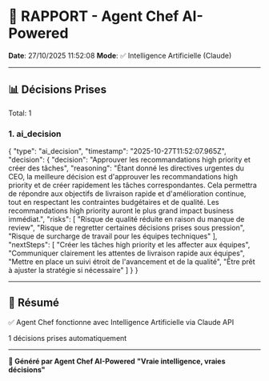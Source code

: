 # 🤖 RAPPORT - Agent Chef AI-Powered

**Date**: 27/10/2025 11:52:08
**Mode**: ✅ Intelligence Artificielle (Claude)

---

## 📊 Décisions Prises

Total: 1


### 1. ai_decision

{
  "type": "ai_decision",
  "timestamp": "2025-10-27T11:52:07.965Z",
  "decision": {
    "decision": "Approuver les recommandations high priority et créer des tâches",
    "reasoning": "Étant donné les directives urgentes du CEO, la meilleure décision est d'approuver les recommandations high priority et de créer rapidement les tâches correspondantes. Cela permettra de répondre aux objectifs de livraison rapide et d'amélioration continue, tout en respectant les contraintes budgétaires et de qualité. Les recommandations high priority auront le plus grand impact business immédiat.",
    "risks": [
      "Risque de qualité réduite en raison du manque de review",
      "Risque de regretter certaines décisions prises sous pression",
      "Risque de surcharge de travail pour les équipes techniques"
    ],
    "nextSteps": [
      "Créer les tâches high priority et les affecter aux équipes",
      "Communiquer clairement les attentes de livraison rapide aux équipes",
      "Mettre en place un suivi étroit de l'avancement et de la qualité",
      "Être prêt à ajuster la stratégie si nécessaire"
    ]
  }
}


---

## 🎯 Résumé

✅ Agent Chef fonctionne avec Intelligence Artificielle via Claude API

1 décisions prises automatiquement

---

**🤖 Généré par Agent Chef AI-Powered**
**"Vraie intelligence, vraies décisions"**
